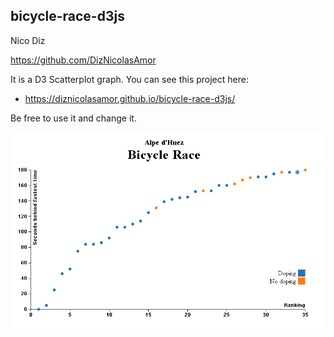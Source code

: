 ## bicycle-race-d3js

Nico Diz

https://github.com/DizNicolasAmor

It is a D3 Scatterplot graph. You can see this project here:

* https://diznicolasamor.github.io/bicycle-race-d3js/

Be free to use it and change it.

![bicycle-race-README.png](/assets/images/bicycle-race-README.png?raw=true)
